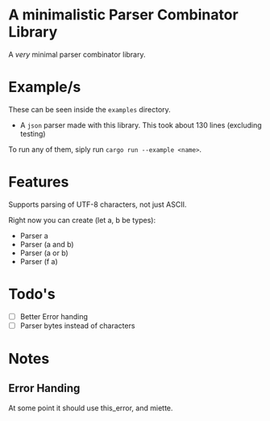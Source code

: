 # A minimalistic Parser Combinator Library

A _very_ minimal parser combinator library.

# Example/s

These can be seen inside the `examples` directory.

- A `json` parser made with this library. This took about 130 lines (excluding testing)

To run any of them, siply run `cargo run --example <name>`.

# Features 

Supports parsing of UTF-8 characters, not just ASCII.

Right now you can create (let a, b be types):
- Parser a
- Parser (a and b)
- Parser (a or  b)
- Parser (f a)

# Todo's

- [ ] Better Error handing
- [ ] Parser bytes instead of characters

# Notes

## Error Handing

At some point it should use this_error, and miette.
